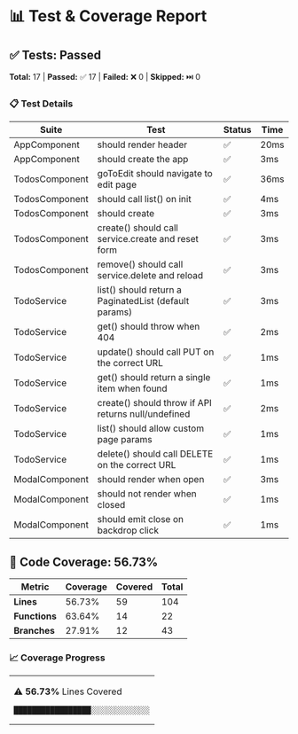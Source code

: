 # 📊 Test & Coverage Report

## ✅ Tests: Passed

**Total:** 17 | **Passed:** ✅ 17 | **Failed:** ❌ 0 | **Skipped:** ⏭️ 0

### 📋 Test Details

| Suite | Test | Status | Time |
|-------|------|--------|------|
| AppComponent | should render header | ✅ | 20ms |
| AppComponent | should create the app | ✅ | 3ms |
| TodosComponent | goToEdit should navigate to edit page | ✅ | 36ms |
| TodosComponent | should call list() on init | ✅ | 4ms |
| TodosComponent | should create | ✅ | 3ms |
| TodosComponent | create() should call service.create and reset form | ✅ | 3ms |
| TodosComponent | remove() should call service.delete and reload | ✅ | 3ms |
| TodoService | list() should return a PaginatedList (default params) | ✅ | 3ms |
| TodoService | get() should throw when 404 | ✅ | 2ms |
| TodoService | update() should call PUT on the correct URL | ✅ | 1ms |
| TodoService | get() should return a single item when found | ✅ | 1ms |
| TodoService | create() should throw if API returns null/undefined | ✅ | 2ms |
| TodoService | list() should allow custom page params | ✅ | 1ms |
| TodoService | delete() should call DELETE on the correct URL | ✅ | 1ms |
| ModalComponent | should render when open | ✅ | 3ms |
| ModalComponent | should not render when closed | ✅ | 1ms |
| ModalComponent | should emit close on backdrop click | ✅ | 1ms |

## 🔴 Code Coverage: 56.73%

| Metric | Coverage | Covered | Total |
|--------|----------|---------|-------|
| **Lines** | 56.73% | 59 | 104 |
| **Functions** | 63.64% | 14 | 22 |
| **Branches** | 27.91% | 12 | 43 |

### 📈 Coverage Progress

<table><tr><td>

⚠️ **56.73%** Lines Covered

```
█████████████████░░░░░░░░░░░░░
```

</td></tr></table>


